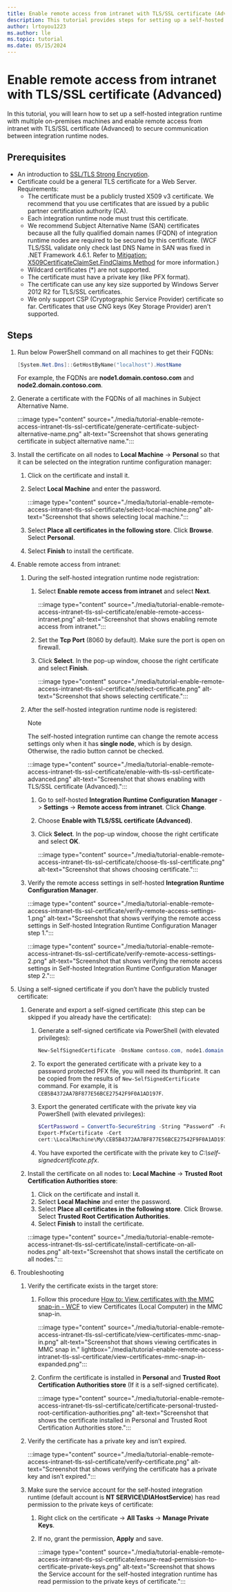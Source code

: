 ```yaml
---
title: Enable remote access from intranet with TLS/SSL certificate (Advanced)
description: This tutorial provides steps for setting up a self-hosted integration runtime with multiple on-premises machines and enabling remote access from intranet with TLS/SSL certificate (Advanced) to secure communication between integration runtime nodes.
author: lrtoyou1223
ms.author: lle
ms.topic: tutorial
ms.date: 05/15/2024
---
```


# Enable remote access from intranet with TLS/SSL certificate (Advanced)

In this tutorial, you will learn how to set up a self-hosted integration runtime with multiple on-premises machines and enable remote access from intranet with TLS/SSL certificate (Advanced) to secure communication between integration runtime nodes.

## Prerequisites

- An introduction to [SSL/TLS Strong Encryption](https://httpd.apache.org/docs/2.0/ssl/ssl_intro.html).
- Certificate could be a general TLS certificate for a Web Server. Requirements:
    - The certificate must be a publicly trusted X509 v3 certificate. We recommend that you use certificates that are issued by a public partner certification authority (CA).
    - Each integration runtime node must trust this certificate.
    - We recommend Subject Alternative Name (SAN) certificates because all the fully qualified domain names (FQDN) of integration runtime nodes are required to be secured by this certificate. (WCF TLS/SSL validate only check last DNS Name in SAN was fixed in .NET Framework 4.6.1. Refer to [Mitigation: X509CertificateClaimSet.FindClaims Method](/dotnet/framework/migration-guide/mitigation-x509certificateclaimset-findclaims-method?redirectedfrom=MSDN) for more information.)
    - Wildcard certificates (*) are not supported.
    - The certificate must have a private key (like PFX format).
    - The certificate can use any key size supported by Windows Server 2012 R2 for TLS/SSL certificates.
    - We only support CSP (Cryptographic Service Provider) certificate so far. Certificates that use CNG keys (Key Storage Provider) aren't supported.

## Steps

1. Run below PowerShell command on all machines to get their FQDNs:

    ```Powershell
    [System.Net.Dns]::GetHostByName("localhost").HostName
    ```
    For example, the FQDNs are **node1.domain.contoso.com** and **node2.domain.contoso.com**.

2. Generate a certificate with the FQDNs of all machines in Subject Alternative Name. 

    :::image type="content" source="./media/tutorial-enable-remote-access-intranet-tls-ssl-certificate/generate-certificate-subject-alternative-name.png" alt-text="Screenshot that shows generating certificate in subject alternative name.":::
    
3. Install the certificate on all nodes to **Local Machine** -> **Personal** so that it can be selected on the integration runtime configuration manager:
    1. Click on the certificate and install it.
    1. Select **Local Machine** and enter the password.
    
        :::image type="content" source="./media/tutorial-enable-remote-access-intranet-tls-ssl-certificate/select-local-machine.png" alt-text="Screenshot that shows selecting local machine.":::

    1. Select **Place all certificates in the following store**. Click **Browse**. Select **Personal**.
    1. Select **Finish** to install the certificate.

4. Enable remote access from intranet:
    1. 	During the self-hosted integration runtime node registration:
        1. Select **Enable remote access from intranet** and select **Next**.
        
           :::image type="content" source="./media/tutorial-enable-remote-access-intranet-tls-ssl-certificate/enable-remote-access-intranet.png" alt-text="Screenshot that shows enabling remote access from intranet.":::

        1. Set the **Tcp Port** (8060 by default). Make sure the port is open on firewall.
        1. Click **Select**. In the pop-up window, choose the right certificate and select **Finish**.
        
            :::image type="content" source="./media/tutorial-enable-remote-access-intranet-tls-ssl-certificate/select-certificate.png" alt-text="Screenshot that shows selecting certificate.":::

    1. After the self-hosted integration runtime node is registered:

        > [!Note] 
        > The self-hosted integration runtime can change the remote access settings only when it has **single node**, which is by design. Otherwise, the radio button cannot be checked.
        
        :::image type="content" source="./media/tutorial-enable-remote-access-intranet-tls-ssl-certificate/enable-with-tls-ssl-certificate-advanced.png" alt-text="Screenshot that shows enabling with TLS/SSL certificate (Advanced).":::

        1. Go to self-hosted **Integration Runtime Configuration Manager** -> **Settings** -> **Remote access from intranet**. Click **Change**.
        1. Choose **Enable with TLS/SSL certificate (Advanced)**.
        1. Click **Select**. In the pop-up window, choose the right certificate and select **OK**.

            :::image type="content" source="./media/tutorial-enable-remote-access-intranet-tls-ssl-certificate/choose-tls-ssl-certificate.png" alt-text="Screenshot that shows choosing certificate.":::

    1. Verify the remote access settings in self-hosted **Integration Runtime Configuration Manager**.
    
        :::image type="content" source="./media/tutorial-enable-remote-access-intranet-tls-ssl-certificate/verify-remote-access-settings-1.png" alt-text="Screenshot that shows verifying the remote access settings in Self-hosted Integration Runtime Configuration Manager step 1.":::

        :::image type="content" source="./media/tutorial-enable-remote-access-intranet-tls-ssl-certificate/verify-remote-access-settings-2.png" alt-text="Screenshot that shows verifying the remote access settings in Self-hosted Integration Runtime Configuration Manager step 2.":::

5. Using a self-signed certificate if you don’t have the publicly trusted certificate:
    1. Generate and export a self-signed certificate (this step can be skipped if you already have the certificate):
        1. Generate a self-signed certificate via PowerShell (with elevated privileges):
        
            ```Powershell
            New-SelfSignedCertificate -DnsName contoso.com, node1.domain.contoso.com, node2.domain.contoso.com -Provider "Microsoft Enhanced RSA and AES Cryptographic Provider" -CertStoreLocation cert:\LocalMachine\My
            ```
        1. To export the generated certificate with a private key to a password protected PFX file, you will need its thumbprint. It can be copied from the results of `New-SelfSignedCertificate` command. For example, it is `CEB5B4372AA7BF877E56BCE27542F9F0A1AD197F`.
        1. Export the generated certificate with the private key via PowerShell (with elevated privileges):
        
            ```Powershell
            $CertPassword = ConvertTo-SecureString -String “Password” -Force -AsPlainText
            Export-PfxCertificate -Cert
            cert:\LocalMachine\My\CEB5B4372AA7BF877E56BCE27542F9F0A1AD197F -FilePath C:\self-signedcertificate.pfx -Password $CertPassword            
            ```
        1. You have exported the certificate with the private key to *C:\self-signedcertificate.pfx*.

    1. Install the certificate on all nodes to: **Local Machine** -> **Trusted Root Certification Authorities store**:
        1. Click on the certificate and install it.
        1. Select **Local Machine** and enter the password. 
        1. Select **Place all certificates in the following store**. Click Browse. Select **Trusted Root Certification Authorities**.
        1. Select **Finish** to install the certificate.
        
        :::image type="content" source="./media/tutorial-enable-remote-access-intranet-tls-ssl-certificate/install-certificate-on-all-nodes.png" alt-text="Screenshot that shows install the certificate on all nodes.":::

6. Troubleshooting
    1. Verify the certificate exists in the target store:
        1. Follow this procedure [How to: View certificates with the MMC snap-in - WCF](/dotnet/framework/wcf/feature-details/how-to-view-certificates-with-the-mmc-snap-in#view-certificates-in-the-mmc-snap-in) to view Certificates (Local Computer) in the MMC snap-in.
        
           :::image type="content" source="./media/tutorial-enable-remote-access-intranet-tls-ssl-certificate/view-certificates-mmc-snap-in.png" alt-text="Screenshot that shows viewing certificates in MMC snap in." lightbox="./media/tutorial-enable-remote-access-intranet-tls-ssl-certificate/view-certificates-mmc-snap-in-expanded.png":::

        1. Confirm the certificate is installed in **Personal** and **Trusted Root Certification Authorities store** (If it is a self-signed certificate).

           :::image type="content" source="./media/tutorial-enable-remote-access-intranet-tls-ssl-certificate/certificate-personal-trusted-root-certification-authorities.png" alt-text="Screenshot that shows the certificate installed in Personal and Trusted Root Certification Authorities store.":::

    1. Verify the certificate has a private key and isn’t expired.
    
        :::image type="content" source="./media/tutorial-enable-remote-access-intranet-tls-ssl-certificate/verify-certificate.png" alt-text="Screenshot that shows verifying the certificate has a private key and isn’t expired.":::

    1. Make sure the service account for the self-hosted integration runtime (default account is **NT SERVICE\DIAHostService**) has read permission to the private keys of certificate:
        1. Right click on the certificate -> **All Tasks** -> **Manage Private Keys**.
        1. If no, grant the permission, **Apply** and save.
        
            :::image type="content" source="./media/tutorial-enable-remote-access-intranet-tls-ssl-certificate/ensure-read-permission-to-certificate-private-keys.png" alt-text="Screenshot that shows the Service account for the self-hosted integration runtime has read permission to the private keys of certificate.":::

